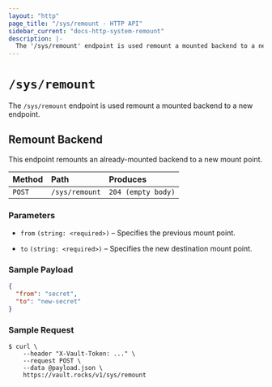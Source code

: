 ```yaml
---
layout: "http"
page_title: "/sys/remount - HTTP API"
sidebar_current: "docs-http-system-remount"
description: |-
  The '/sys/remount' endpoint is used remount a mounted backend to a new endpoint.
---
```


# `/sys/remount`

The `/sys/remount` endpoint is used remount a mounted backend to a new endpoint.

## Remount Backend

This endpoint remounts an already-mounted backend to a new mount point.

| Method   | Path                         | Produces               |
| :------- | :--------------------------- | :--------------------- |
| `POST`   | `/sys/remount`               | `204 (empty body)`     |

### Parameters

- `from` `(string: <required>)` – Specifies the previous mount point.

- `to` `(string: <required>)` – Specifies the new destination mount point.

### Sample Payload

```json
{
  "from": "secret",
  "to": "new-secret"
}
```

### Sample Request

```
$ curl \
    --header "X-Vault-Token: ..." \
    --request POST \
    --data @payload.json \
    https://vault.rocks/v1/sys/remount
```
